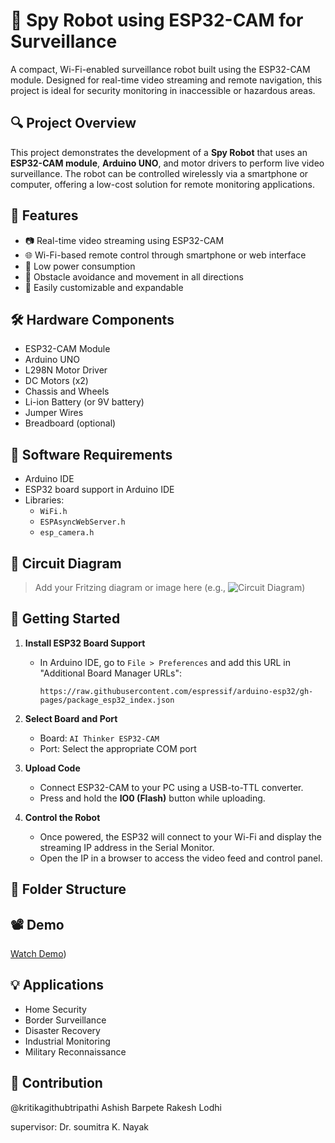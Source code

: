# 🤖 Spy Robot using ESP32-CAM for Surveillance

A compact, Wi-Fi-enabled surveillance robot built using the ESP32-CAM module. Designed for real-time video streaming and remote navigation, this project is ideal for security monitoring in inaccessible or hazardous areas.

## 🔍 Project Overview

This project demonstrates the development of a **Spy Robot** that uses an **ESP32-CAM module**, **Arduino UNO**, and motor drivers to perform live video surveillance. The robot can be controlled wirelessly via a smartphone or computer, offering a low-cost solution for remote monitoring applications.

## 🎯 Features

- 📷 Real-time video streaming using ESP32-CAM
- 🌐 Wi-Fi-based remote control through smartphone or web interface
- 🔋 Low power consumption
- 🚗 Obstacle avoidance and movement in all directions
- 🔧 Easily customizable and expandable

## 🛠️ Hardware Components

- ESP32-CAM Module
- Arduino UNO
- L298N Motor Driver
- DC Motors (x2)
- Chassis and Wheels
- Li-ion Battery (or 9V battery)
- Jumper Wires
- Breadboard (optional)

## 🧠 Software Requirements

- Arduino IDE
- ESP32 board support in Arduino IDE
- Libraries:
  - `WiFi.h`
  - `ESPAsyncWebServer.h`
  - `esp_camera.h`

## 📡 Circuit Diagram

> Add your Fritzing diagram or image here (e.g., ![Circuit Diagram](path/to/image.png))

## 🚀 Getting Started

1. **Install ESP32 Board Support**
   - In Arduino IDE, go to `File > Preferences` and add this URL in "Additional Board Manager URLs":
     ```
     https://raw.githubusercontent.com/espressif/arduino-esp32/gh-pages/package_esp32_index.json
     ```

2. **Select Board and Port**
   - Board: `AI Thinker ESP32-CAM`
   - Port: Select the appropriate COM port

3. **Upload Code**
   - Connect ESP32-CAM to your PC using a USB-to-TTL converter.
   - Press and hold the **IO0 (Flash)** button while uploading.

4. **Control the Robot**
   - Once powered, the ESP32 will connect to your Wi-Fi and display the streaming IP address in the Serial Monitor.
   - Open the IP in a browser to access the video feed and control panel.

## 🧾 Folder Structure


## 📽️ Demo

 [Watch Demo](https://youtube.com/shorts/E0mk4sn4zHc?si=AQHAIDRSvmSpTWom))

## 💡 Applications

- Home Security
- Border Surveillance
- Disaster Recovery
- Industrial Monitoring
- Military Reconnaissance

## 🤝 Contribution

@kritikagithubtripathi
Ashish Barpete 
Rakesh Lodhi

supervisor: Dr. soumitra K. Nayak

